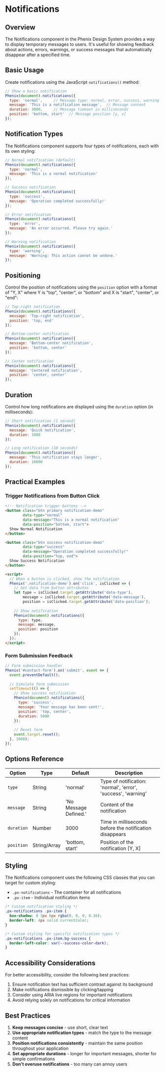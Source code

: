 # Notifications

## Overview

The Notifications component in the Phenix Design System provides a way to display temporary messages to users. It's useful for showing feedback about actions, errors, warnings, or success messages that automatically disappear after a specified time.

## Basic Usage

Create notifications using the JavaScript `notifications()` method:

```javascript
// Show a basic notification
Phenix(document).notifications({
  type: 'normal',     // Message type: normal, error, success, warning
  message: 'This is a notification message',  // Message content
  duration: 3000,     // Message timeout in milliseconds
  position: 'bottom, start'  // Message position [y, x]
});
```

## Notification Types

The Notifications component supports four types of notifications, each with its own styling:

```javascript
// Normal notification (default)
Phenix(document).notifications({
  type: 'normal',
  message: 'This is a normal notification'
});

// Success notification
Phenix(document).notifications({
  type: 'success',
  message: 'Operation completed successfully!'
});

// Error notification
Phenix(document).notifications({
  type: 'error',
  message: 'An error occurred. Please try again.'
});

// Warning notification
Phenix(document).notifications({
  type: 'warning',
  message: 'Warning: This action cannot be undone.'
});
```

## Positioning

Control the position of notifications using the `position` option with a format of "Y, X" where Y is "top", "center", or "bottom" and X is "start", "center", or "end":

```javascript
// Top-right notification
Phenix(document).notifications({
  message: 'Top-right notification',
  position: 'top, end'
});

// Bottom-center notification
Phenix(document).notifications({
  message: 'Bottom-center notification',
  position: 'bottom, center'
});

// Center notification
Phenix(document).notifications({
  message: 'Centered notification',
  position: 'center, center'
});
```

## Duration

Control how long notifications are displayed using the `duration` option (in milliseconds):

```javascript
// Short notification (1 second)
Phenix(document).notifications({
  message: 'Quick notification',
  duration: 1000
});

// Long notification (10 seconds)
Phenix(document).notifications({
  message: 'This notification stays longer',
  duration: 10000
});
```

## Practical Examples

### Trigger Notifications from Button Click

```html
<!-- Notification trigger buttons -->
<button class="btn primary notification-demo" 
        data-type="normal" 
        data-message="This is a normal notification" 
        data-position="bottom, start">
  Show Normal Notification
</button>

<button class="btn success notification-demo" 
        data-type="success" 
        data-message="Operation completed successfully!" 
        data-position="top, end">
  Show Success Notification
</button>

<script>
  // When a button is clicked, show the notification
  Phenix('.notification-demo').on('click', isClicked => {
    // Get data from button attributes
    let type = isClicked.target.getAttribute('data-type'),
        message = isClicked.target.getAttribute('data-message'),
        position = isClicked.target.getAttribute('data-position');
    
    // Show notification
    Phenix(document).notifications({
      type: type,
      message: message,
      position: position
    });
  });
</script>
```

### Form Submission Feedback

```javascript
// Form submission handler
Phenix('#contact-form').on('submit', event => {
  event.preventDefault();
  
  // Simulate form submission
  setTimeout(() => {
    // Show success notification
    Phenix(document).notifications({
      type: 'success',
      message: 'Your message has been sent!',
      position: 'top, center',
      duration: 5000
    });
    
    // Reset form
    event.target.reset();
  }, 1000);
});
```

## Options Reference

| Option | Type | Default | Description |
|--------|------|---------|-------------|
| `type` | String | 'normal' | Type of notification: 'normal', 'error', 'success', 'warning' |
| `message` | String | 'No Message Defined.' | Content of the notification |
| `duration` | Number | 3000 | Time in milliseconds before the notification disappears |
| `position` | String/Array | 'bottom, start' | Position of the notification [Y, X] |

## Styling

The Notifications component uses the following CSS classes that you can target for custom styling:

- `.px-notifications` - The container for all notifications
- `.px-item` - Individual notification items

```css
/* Custom notification styling */
.px-notifications .px-item {
  box-shadow: 0 3px 6px rgba(0, 0, 0, 0.16);
  border-left: 4px solid currentColor;
}

/* Custom styling for specific notification types */
.px-notifications .px-item.bg-success {
  border-left-color: var(--success-color-dark);
}
```

## Accessibility Considerations

For better accessibility, consider the following best practices:

1. Ensure notification text has sufficient contrast against its background
2. Make notifications dismissible by clicking/tapping
3. Consider using ARIA live regions for important notifications
4. Avoid relying solely on notifications for critical information

## Best Practices

1. **Keep messages concise** - use short, clear text
2. **Use appropriate notification types** - match the type to the message content
3. **Position notifications consistently** - maintain the same position throughout your application
4. **Set appropriate durations** - longer for important messages, shorter for simple confirmations
5. **Don't overuse notifications** - too many can annoy users
